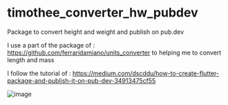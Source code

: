 # timothee_converter_hw_pubdev
Package to convert height and weight and publish on pub.dev


I use a part of the package of : https://github.com/ferraridamiano/units_converter
to helping me to convert length and mass

I follow the tutorial of : https://medium.com/dscddu/how-to-create-flutter-package-and-publish-it-on-pub-dev-34913475cf55

![image](https://user-images.githubusercontent.com/90597446/203436705-a4ce83af-7ec5-4f2d-a185-16937d1f8049.png)

